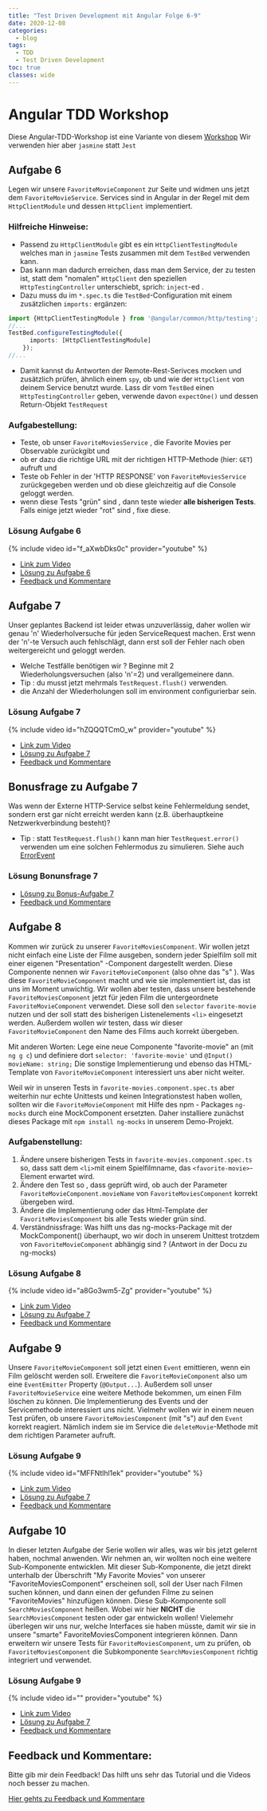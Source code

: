 ```yaml
---
title: "Test Driven Development mit Angular Folge 6-9"
date: 2020-12-08 
categories:
  - blog
tags:
  - TDD
  - Test Driven Development
toc: true
classes: wide
---
```

# Angular TDD Workshop
Diese Angular-TDD-Workshop ist eine Variante von diesem [Workshop](https://itnext.io/test-driven-development-in-an-angular-world-92c0c42a54d0)
Wir verwenden hier aber `jasmine` statt `Jest`

## Aufgabe 6
Legen wir unsere `FavoriteMovieComponent` zur Seite und widmen uns jetzt dem `FavoriteMovieService`. Services sind in Angular in der Regel mit dem `HttpClientModule` und dessen `HttpClient` implementiert. 

### Hilfreiche Hinweise:
* Passend zu `HttpClientModule` gibt es ein `HttpClientTestingModule` welches man in `jasmine` Tests zusammen mit dem `TestBed` verwenden kann. 
*  Das kann man dadurch erreichen, dass man dem Service, der zu testen ist,   statt dem "nomalen" `HttpClient` den speziellen `HttpTestingController` unterschiebt, sprich: `inject`-ed . 
* Dazu muss du im `*.spec.ts` die `TestBed`-Configuration mit einem zusätzlichen `imports:` ergänzen: 
```typescript
import {HttpClientTestingModule } from '@angular/common/http/testing';
//...
TestBed.configureTestingModule({
      imports: [HttpClientTestingModule]
    });
//...
``` 
* Damit kannst du Antworten der Remote-Rest-Serivces mocken und zusätzlich prüfen, ähnlich einem `spy`, ob und wie der `HttpClient` von deinem Service benutzt wurde. Lass dir vom `TestBed` einen `HttpTestingController` geben, verwende davon `expectOne()` und dessen Return-Objekt `TestRequest`
### Aufgabestellung:
* Teste, ob unser `FavoriteMoviesService` , die Favorite Movies per Observable zurückgibt und 
* ob er dazu die richtige URL mit der richtigen HTTP-Methode (hier: `GET`) aufruft und 
* Teste ob Fehler in der 'HTTP RESPONSE'  von `FavoriteMoviesService` zurückgegeben werden und ob diese gleichzeitig auf die Console geloggt werden.
* wenn diese Tests "grün" sind , dann teste wieder **alle bisherigen Tests**. Falls einige jetzt wieder "rot" sind , fixe diese. 
### Lösung Aufgabe 6 
{% include video id="f_aXwbDks0c" provider="youtube" %} 
* [Link zum Video](https://youtu.be/f_aXwbDks0c)
* [Lösung zu Aufgabe 6](https://github.com/bodote/tdd-angular/tree/v1.6) 
* [Feedback und Kommentare](https://github.com/bodote/bodote.github.io/discussions)


## Aufgabe 7
Unser geplantes Backend ist leider etwas unzuverlässig, daher wollen wir genau 'n' Wiederholversuche für jeden ServiceRequest machen. Erst wenn der 'n'-te Versuch auch fehlschlägt, dann erst soll der Fehler nach oben weitergereicht und geloggt werden.
* Welche Testfälle benötigen wir ? Beginne mit 2 Wiederholungsversuchen (also 'n'=2) und verallgemeinere dann.
* Tip : du musst jetzt mehrmals  `TestRequest.flush()` verwenden.
* die Anzahl der Wiederholungen soll im environment configurierbar sein.
### Lösung Aufgabe 7 
{% include video id="hZQQQTCmO_w" provider="youtube" %} 
* [Link zum Video](https://youtu.be/hZQQQTCmO_w)
* [Lösung zu Aufgabe 7](https://github.com/bodote/tdd-angular/tree/v1.7) 
* [Feedback und Kommentare](https://github.com/bodote/bodote.github.io/discussions)


## Bonusfrage zu Aufgabe 7
Was wenn der Externe HTTP-Service selbst keine Fehlermeldung sendet, sondern erst gar nicht erreicht werden kann (z.B. überhauptkeine Netzwerkverbindung besteht)?
* Tip : statt `TestRequest.flush()` kann man hier `TestRequest.error()` verwenden um eine solchen Fehlermodus zu simulieren. Siehe auch [ErrorEvent](https://developer.mozilla.org/en-US/docs/Web/API/ErrorEvent)
### Lösung Bonunsfrage 7
* [Lösung zu Bonus-Aufgabe 7](https://github.com/bodote/tdd-angular/tree/v1.7.1) 
* [Feedback und Kommentare](https://github.com/bodote/bodote.github.io/discussions)


## Aufgabe 8
Kommen wir zurück zu unserer `FavoriteMoviesComponent`. Wir wollen jetzt nicht einfach eine Liste der Filme ausgeben, sondern jeder Spielfilm soll mit einer eigenen "Presentation" -Component dargestellt werden. Diese Componente nennen wir  `FavoriteMovieComponent` (also ohne das "s" ). Was diese `FavoriteMovieComponent` macht und wie sie implementiert ist, das ist uns im Moment unwichtig.
Wir wollen aber testen, dass unsere bestehende `FavoriteMoviesComponent` jetzt für jeden Film die untergeordnete  `FavoriteMovieComponent` verwendet. Diese soll den `selector` `favorite-movie` nutzen und der soll statt  des bisherigen Listenelements `<li>` eingesetzt werden. Außerdem wollen wir testen, dass wir dieser `FavoriteMovieComponent` den Name des Films auch korrekt übergeben.

Mit anderen Worten:
Lege eine neue Componente "favorite-movie" an (mit `ng g c`) und definiere dort `selector: 'favorite-movie'` und `@Input() movieName: string;`
Die sonstige Implementierung und ebenso das HTML-Template von `FavoriteMovieComponent` interessiert uns aber nicht weiter.

Weil wir in unseren Tests in `favorite-movies.component.spec.ts` aber weiterhin nur echte Unittests und keinen Integrationstest haben wollen, sollten wir die `FavoriteMovieComponent` mit Hilfe des npm - Packages `ng-mocks` durch eine MockComponent ersetzten. Daher installiere zunächst dieses Package mit `npm install ng-mocks` in unserem Demo-Projekt.

### Aufgabenstellung:
1. Ändere unsere bisherigen Tests in `favorite-movies.component.spec.ts` so, dass satt dem `<li>`mit einem Spielfilmname, das `<favorite-movie>`-Element erwartet wird.
2. Ändere den Test so , dass geprüft wird, ob auch der Parameter `FavoriteMovieComponent.movieName` von `FavoriteMoviesComponent` korrekt übergeben wird.
3. Ändere die Implementierung oder das Html-Template der `FavoriteMoviesComponent` bis alle Tests wieder grün sind.
4. Verständnissfrage: Was hilft uns das ng-mocks-Package mit der MockComponent() überhaupt, wo wir doch in unserem Unittest trotzdem von `FavoriteMovieComponent` abhängig sind ? (Antwort in der Docu zu ng-mocks)
### Lösung Aufgabe 8 
{% include video id="a8Go3wm5-Zg" provider="youtube" %} 
* [Link zum Video](https://youtu.be/a8Go3wm5-Zg)
* [Lösung zu Aufgabe 7](https://github.com/bodote/tdd-angular/tree/v1.8) 
* [Feedback und Kommentare](https://github.com/bodote/bodote.github.io/discussions)


## Aufgabe 9
Unsere `FavoriteMovieComponent` soll jetzt einen `Event` emittieren, wenn ein Film gelöscht werden soll. Erweitere die `FavoriteMovieComponent` also um eine `EventEmitter` Property (`@Output...`).
Außerdem soll unser `FavoriteMovieService` eine weitere Methode bekommen, um einen Film löschen zu können. Die Implementierung des Events und der Servicemethode interessiert uns nicht. Vielmehr wollen wir in einem neuen Test prüfen, ob unsere `FavoriteMoviesComponent` (mit "s") auf den `Event` korrekt reagiert. Nämlich indem sie im Service die `deleteMovie`-Methode mit dem richtigen Parameter aufruft.
### Lösung Aufgabe 9 
{% include video id="MFFNtlhl1ek" provider="youtube" %} 
* [Link zum Video](https://youtu.be/MFFNtlhl1ek)
* [Lösung zu Aufgabe 7](https://github.com/bodote/tdd-angular/tree/v1.9) 
* [Feedback und Kommentare](https://github.com/bodote/bodote.github.io/discussions)

## Aufgabe 10
In dieser letzten Aufgabe der Serie wollen wir alles, was wir bis jetzt gelernt haben, nochmal anwenden.
Wir nehmen an, wir wollten noch eine weitere Sub-Komponente entwicklen. Mit dieser Sub-Komponente, die jetzt direkt unterhalb der Überschrift "My Favorite Movies" von unserer "FavoriteMoviesComponent" erscheinen soll, soll der User nach Filmen suchen können, und dann einen der gefunden Filme zu seinen "FavoriteMovies" hinzufügen können. Diese Sub-Komponente soll `SearchMoviesComponent` heißen.
Wobei wir hier **NICHT** die `SearchMoviesComponent` testen oder gar entwickeln wollen! 
Vielemehr überlegen wir uns nur, welche Interfaces sie haben müsste, damit wir sie in unsere "smarte" FavoriteMoviesComponent integrieren können. 
Dann erweitern wir unsere Tests für `FavoriteMoviesComponent`, um zu prüfen, ob `FavoriteMoviesComponent` die Subkomponente `SearchMoviesComponent` richtig integriert und verwendet.
### Lösung Aufgabe 9 
{% include video id="" provider="youtube" %} 
* [Link zum Video](https://youtu.be/)
* [Lösung zu Aufgabe 7](https://github.com/bodote/tdd-angular/tree/v1.10) 
* [Feedback und Kommentare](https://github.com/bodote/bodote.github.io/discussions)


## Feedback und Kommentare:
Bitte gib mir dein Feedback! Das hilft uns sehr das Tutorial und die Videos noch besser zu machen.

[Hier gehts zu Feedback und Kommentare](https://github.com/bodote/bodote.github.io/discussions) 